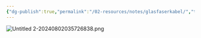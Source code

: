 ```yaml
---
{"dg-publish":true,"permalink":"/02-resources/notes/glasfaserkabel/","tags":["netzwerk/kabel"]}
---
```


![Untitled 2-20240802035726838.png](/img/user/02%20-%20RESOURCES/Files/Untitled%202-20240802035726838.png)